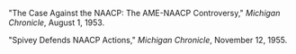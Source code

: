 "The Case Against the NAACP: The AME-NAACP Controversy," *Michigan Chronicle*, August 1, 1953.

"Spivey Defends NAACP Actions," *Michigan Chronicle*, November 12, 1955. 
